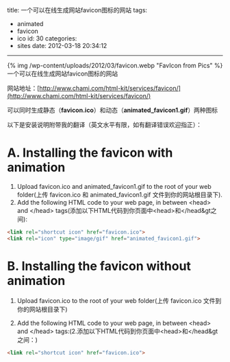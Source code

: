 title: 一个可以在线生成网站favicon图标的网站
tags:
  - animated
  - favicon
  - ico
id: 30
categories:
  - sites
date: 2012-03-18 20:34:12
---

<center>{% img /wp-content/uploads/2012/03/favicon.webp "FavIcon from Pics" %}</center>
一个可以在线生成网站favicon图标的网站

网站地址：[http://www.chami.com/html-kit/services/favicon/](http://www.chami.com/html-kit/services/favicon/)

可以同时生成静态（**favicon.ico**）和动态（**animated_favicon1.gif**）两种图标

以下是安装说明附带我的翻译（英文水平有限，如有翻译错误欢迎指正）：

# A. Installing the favicon with animation

1. Upload favicon.ico and animated_favicon1.gif to the root of your web folder(上传 favicon.ico 和 animated_favicon1.gif 文件到你的网站根目录下).
2. Add the following HTML code to your web page, in between &lt;head&gt; and &lt;/head&gt; tags(添加以下HTML代码到你页面中&lt;head&gt;和&lt;/head&gt之间):
```html
<link rel="shortcut icon" href="favicon.ico">
<link rel="icon" type="image/gif" href="animated_favicon1.gif">
```

# B. Installing the favicon without animation

1. Upload favicon.ico to the root of your web folder(上传 favicon.ico 文件到你的网站根目录下)

2. Add the following HTML code to your web page, in between &lt;head&gt; and &lt;/head&gt; tags:(2.添加以下HTML代码到你页面中&lt;head&gt;和&lt;/head&gt之间：)
```html
<link rel="shortcut icon" href="favicon.ico">
```
